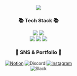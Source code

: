 <div align=center>
<img src="https://capsule-render.vercel.app/api?type=waving&color=timeAuto&height=200&section=header&text=SUNJIHEE&fontSize=75" />
	
	
</div>
<div align=center>
	<h3>📚 Tech Stack 📚</h3> 
	
	
</div>
<div align="center">
	<img src="https://img.shields.io/badge/Python-3776AB?style=flat-square&logo=python&logoColor=white" />
	<img src="https://img.shields.io/badge/sqlite-003B57?style=flat&logo=sqlite&logoColor=white" />
<div align="center">
	<img src="https://img.shields.io/badge/R-276DC3?style=flat&logo=R&logoColor=white" />
	<img src="https://img.shields.io/badge/postgresql-4169E1?style=flat&logo=postgresql&logoColor=white" />
	<img src="https://img.shields.io/badge/Docker-2496ED?style=flat&logo=Docker&logoColor=white" />
	
	
	
	
</div>
<div align=center>
	<h3>🎨 SNS & Portfolio 🎨</h3>
	
	
</div>
<div align=center>
	<a href = "https://flawless-radon-9b5.notion.site/Data-Scientist-c748abbb1c3f432cb69ca97f86a42ad6?pvs=4"> 
		<img alt="Notion" src ="https://img.shields.io/badge/Portfolio-%23000000.svg?style=for-the-badge&logo=notion&logoColor=white"/></a>
	</a>
	<img alt="Discord" src ="https://img.shields.io/badge/선지희%231561-%237289DA.svg?style=for-the-badge&logo=discord&logoColor=white"/>
	</a>
	<a href = "https://www.instagram.com/mean.___.happy/?igshid=MmIzYWVlNDQ5Yg%3D%3D"> 
		<img alt="Instagram" src ="https://img.shields.io/badge/Instagram-%23E4405F.svg?style=for-the-badge&logo=Instagram&logoColor=white"/></a>
	</a>
<div align="center">
 	<img alt="Slack" src ="https://img.shields.io/badge/선지희-%4C0B5F.svg?style=for-the-badge&logo=Slack&logoColor=white"/>
	</a>
 
	
</div>
<br>
<div align=center>
	
<!--
**SUNJIHEE/SUNJIHEE** is a ✨ _special_ ✨ repository because its `README.md` (this file) appears on your GitHub profile.

Here are some ideas to get you started:

- 🔭 I’m currently working on ...
- 🌱 I’m currently learning ...
- 👯 I’m looking to collaborate on ...
- 🤔 I’m looking for help with ...
- 💬 Ask me about ...
- 📫 How to reach me: ...
- 😄 Pronouns: ...
- ⚡ Fun fact: ...
-->
